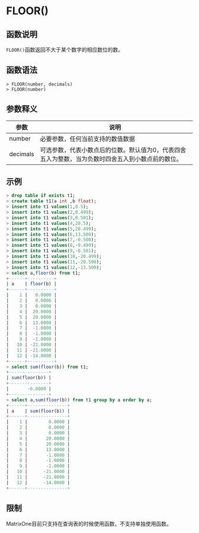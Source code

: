 # **FLOOR()**

## **函数说明**
`FLOOR()`函数返回不大于某个数字的相应数位的数。



## **函数语法**

```
> FLOOR(number, decimals)
> FLOOR(number)
```
## **参数释义**
|  参数  | 说明  |
|  ----  | ----  |
| number | 必要参数，任何当前支持的数值数据 |
| decimals| 可选参数，代表小数点后的位数。默认值为0，代表四舍五入为整数，当为负数时四舍五入到小数点前的数位。|



## **示例**

```sql
> drop table if exists t1;
> create table t1(a int ,b float);
> insert into t1 values(1,0.5);
> insert into t1 values(2,0.499);
> insert into t1 values(3,0.501);
> insert into t1 values(4,20.5);
> insert into t1 values(5,20.499);
> insert into t1 values(6,13.500);
> insert into t1 values(7,-0.500);
> insert into t1 values(8,-0.499);
> insert into t1 values(9,-0.501);
> insert into t1 values(10,-20.499);
> insert into t1 values(11,-20.500);
> insert into t1 values(12,-13.500);
> select a,floor(b) from t1;
+------+----------+
| a    | floor(b) |
+------+----------+
|    1 |   0.0000 |
|    2 |   0.0000 |
|    3 |   0.0000 |
|    4 |  20.0000 |
|    5 |  20.0000 |
|    6 |  13.0000 |
|    7 |  -1.0000 |
|    8 |  -1.0000 |
|    9 |  -1.0000 |
|   10 | -21.0000 |
|   11 | -21.0000 |
|   12 | -14.0000 |
+------+----------+
> select sum(floor(b)) from t1;
+---------------+
| sum(floor(b)) |
+---------------+
|       -6.0000 |
+---------------+
> select a,sum(floor(b)) from t1 group by a order by a;
+------+---------------+
| a    | sum(floor(b)) |
+------+---------------+
|    1 |        0.0000 |
|    2 |        0.0000 |
|    3 |        0.0000 |
|    4 |       20.0000 |
|    5 |       20.0000 |
|    6 |       13.0000 |
|    7 |       -1.0000 |
|    8 |       -1.0000 |
|    9 |       -1.0000 |
|   10 |      -21.0000 |
|   11 |      -21.0000 |
|   12 |      -14.0000 |
+------+---------------+
```

## **限制**
MatrixOne目前只支持在查询表的时候使用函数，不支持单独使用函数。
